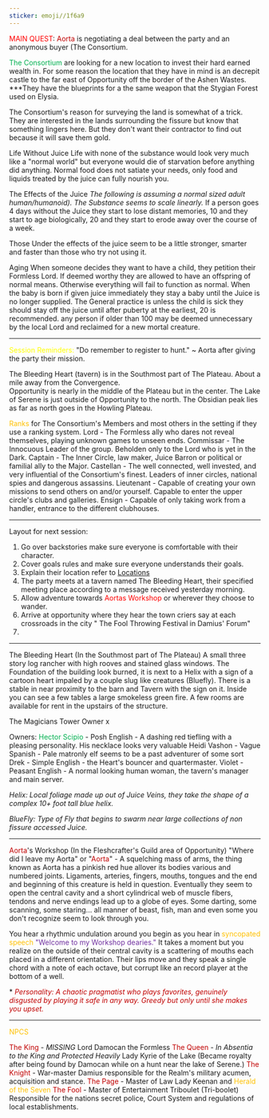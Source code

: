 ```yaml
---
sticker: emoji//1f6a9
---
```

<span style="color:#ff0000">MAIN QUEST</span>: <span style="color:#c00000">Aorta</span> is negotiating a deal between the party and an anonymous buyer (The Consortium.  
 
<span style="color:#00b050">The Consortium</span> are looking for a new location to invest their hard earned wealth in. For some reason the location that they have in mind is an decrepit castle to the far east of Opportunity off the border of the Ashen Wastes. ***They have the blueprints for a the same weapon that the Stygian Forest used on Elysia.  

The Consortium's reason for surveying the land is somewhat of a trick. They are interested in the lands surrounding the fissure but know that something lingers here. But they don't want their contractor to find out because it will save them gold.

Life Without Juice
Life with none of the substance would look very much like a "normal world" but everyone would die of starvation before anything did anything. Normal food does not satiate your needs, only food and liquids treated by the juice can fully nourish you. 

The Effects of the Juice
*The following is assuming a normal sized adult human/humanoid). 
The Substance seems to scale linearly.*
If a person goes 4 days without the Juice they start to lose distant memories, 10 and they start to age biologically, 20 and they start to erode away over the course of a week. 

Those Under the effects of the juice seem to be a little stronger, smarter and faster than those who try not using it. 


Aging 
When someone decides they want to have a child, they petition their Formless Lord. If deemed worthy they are allowed to have an offspring of normal means. Otherwise everything will fail to function as normal. 
When the baby is born if given juice immediately they stay a baby until the Juice is no longer supplied. The General practice is unless the child is sick they should stay off the juice until after puberty at the earliest, 20 is recommended. 
any person if older than 100 may be deemed unnecessary by the local Lord and reclaimed for a new mortal creature. 


---
<span style="color:#ffff00">Session Reminders: </span>
"Do remember to register to hunt." ~ Aorta after giving the party their mission. 

The Bleeding Heart (tavern) is in the Southmost part of The Plateau. About a mile away from the Convergence.  
Opportunity is nearly in the middle of the Plateau but in the center. 
The Lake of Serene is just outside of Opportunity to the north. 
The Obsidian peak lies as far as north goes in the Howling Plateau. 

<span style="color:#ffc000">Ranks</span> for The Consortium's Members and most others in the setting if they use a ranking system.
Lord - The Formless ally who dares not reveal themselves, playing unknown games to unseen ends. 
Commissar - The Innocuous Leader of the group. Beholden only to the Lord who is yet in the Dark. 
Captain - The Inner Circle, law maker, Juice Barron or political or familial ally to the Major. 
Castellan - The well connected, well invested, and very influential of the Consortium's finest. Leaders of inner circles, national spies and dangerous assassins. 
Lieutenant - Capable of creating your own missions to send others on and/or yourself. Capable to enter the upper circle's clubs and galleries. 
Ensign - Capable of only taking work from a handler, entrance to the different clubhouses. 


---
Layout for next session: 
1. Go over backstories make sure everyone is comfortable with their character. 
2. Cover goals rules and make sure everyone understands their goals. 
3. Explain their location refer to [Locations](obsidian://open?vault=Obsidian.Vault&file=Locations)
4. The party meets at a tavern named The Bleeding Heart, their specified meeting place according to a message received yesterday morning. 
5. Allow adventure towards <span style="color:#ff0000">Aortas Workshop</span> or wherever they choose to wander. 
6. Arrive at opportunity where they hear the town criers say at each crossroads in the city " The Fool Throwing Festival in Damius' Forum"
7. 
---
The Bleeding Heart (In the Southmost part of The Plateau)
A small three story log rancher with high rooves and stained glass windows. The Foundation of the building look burned, it is next to a Helix with a sign of a cartoon heart impaled by a couple slug like creatures (Bluefly). There is a stable in near proximity to the barn and Tavern with the sign on it. Inside you can see a few tables a large smokeless green fire. A few rooms are available for rent in the upstairs of the structure. 

The Magicians Tower
Owner x

Owners: 
<span style="color:#00b050">Hector Scipio</span> - Posh English - A dashing red tiefling with a pleasing personality. His necklace looks very valuable 
Heidi Vashon - Vague Spanish - Pale matronly elf seems to be a past adventurer of some sort
Drek - Simple English - the Heart's bouncer and quartermaster. 
Violet - Peasant English - A normal looking human woman, the tavern's manager and main server. 


*Helix: Local foliage made up out of Juice Veins, they take the shape of a complex 10+ foot tall blue helix.* 

*BlueFly: Type of Fly that begins to swarm near large collections of non fissure accessed Juice.* 

---
<span style="color:#c00000">Aorta</span>'s Workshop (In the Fleshcrafter's Guild area of Opportunity)
"Where did I leave my Aorta" or "<span style="color:#c00000">Aorta</span>" - A squelching mass of arms, the thing known as Aorta has a pinkish red hue allover its bodies various and numbered joints. Ligaments, arteries, fingers, mouths, tongues and the end and beginning of this creature is held in question. Eventually they seem to open the central cavity and a short cylindrical web of muscle fibers, tendons and nerve endings lead up to a globe of eyes. Some darting, some scanning, some staring... all manner of beast, fish, man and even some you don't recognize seem to look through you. 

You hear a rhythmic undulation around you begin as you hear in <span style="color:#ffc000">syncopated speech</span> <span style="color:#7030a0">"Welcome to my Workshop dearies."</span> It takes a moment but you realize on the outside of their central cavity is a scattering of mouths each placed in a different orientation. Their lips move and they speak a single chord with a note of each octave, but corrupt like an record player at the bottom of a well. 

*<span style="color:#c00000"> *Personality: A chaotic pragmatist who plays favorites, genuinely disgusted by playing it safe in any way. Greedy but only until she makes you upset.* </span>

---
<span style="color:#ffc000">NPCS</span>


<span style="color:#c00000">The King</span> - *MISSING* Lord Damocan the Formless 
<span style="color:#c00000">The Queen</span> - *In Absentia to the King and Protected Heavily* Lady Kyrie of the Lake (Became royalty after being found by Damocan while on a hunt near the lake of Serene.)
<span style="color:#c00000">The Knight</span> - War-master Damius responsible for the Realm's military acumen, acquisition and stance. 
<span style="color:#c00000">The Page</span> - Master of Law Lady Keenan and <span style="color:#ffc000">Herald of the Seven</span>
<span style="color:#c00000">The Fool </span>- Master of Entertainment Triboulet (Tri-boolet) Responsible for the nations secret police, Court System and regulations of local establishments. 
